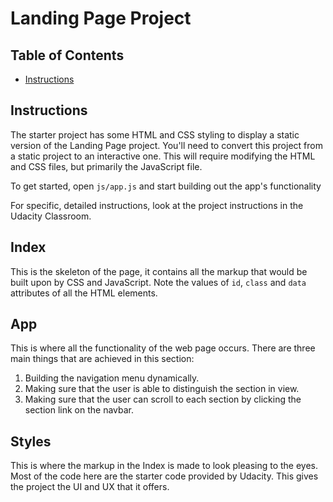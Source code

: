 # Landing Page Project

## Table of Contents

* [Instructions](#instructions)

## Instructions

The starter project has some HTML and CSS styling to display a static version of the Landing Page project. You'll need to convert this project from a static project to an interactive one. This will require modifying the HTML and CSS files, but primarily the JavaScript file.

To get started, open `js/app.js` and start building out the app's functionality

For specific, detailed instructions, look at the project instructions in the Udacity Classroom.

## Index

This is the skeleton of the page, it contains all the markup that would be built upon by CSS and JavaScript. Note the values of `id`, `class` and `data` attributes of all the HTML elements.

## App

This is where all the functionality of the web page occurs. There are three main things that are achieved in this section: 

1. Building the navigation menu dynamically.
2. Making sure that the user is able to distinguish the section in view.
3. Making sure that the user can scroll to each section by clicking the section link on the navbar.

## Styles

This is where the markup in the Index is made to look pleasing to the eyes. Most of the code here are the starter code provided by Udacity. This gives the project the UI and UX that it offers.
